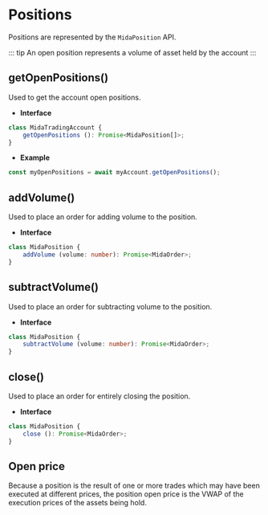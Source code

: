 # Positions
Positions are represented by the `MidaPosition` API.

::: tip
An open position represents a volume of asset held by the account
:::

## getOpenPositions()
Used to get the account open positions.

- **Interface**
```typescript
class MidaTradingAccount {
    getOpenPositions (): Promise<MidaPosition[]>;
}
```
- **Example**
```javascript
const myOpenPositions = await myAccount.getOpenPositions();
````

## addVolume()
Used to place an order for adding volume to the position.

- **Interface**
```typescript
class MidaPosition {
    addVolume (volume: number): Promise<MidaOrder>;
}
```

## subtractVolume()
Used to place an order for subtracting volume to the position.

- **Interface**
```typescript
class MidaPosition {
    subtractVolume (volume: number): Promise<MidaOrder>;
}
```

## close()
Used to place an order for entirely closing the position.

- **Interface**
```typescript
class MidaPosition {
    close (): Promise<MidaOrder>;
}
```

## Open price
Because a position is the result of one or more trades which may have been executed
at different prices, the position open price is the VWAP of the execution prices of the assets
being hold.

